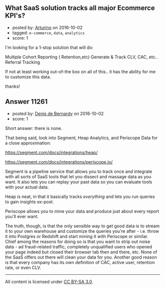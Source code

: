 ## What SaaS solution tracks all major Ecommerce KPI's?

- posted by: [Arturino](https://stackexchange.com/users/231983/arturino) on 2016-10-02
- tagged: `e-commerce`, `data`, `analytics`
- score: 1

I'm looking for a 1-stop solution that will do:

Multiple Cohort Reporting ( Retention,etc)
Generate & Track CLV, CAC, etc..
Referral Tracking

If not at least working out-of-the box on all of this.. it has the ability for me to customize this data.

thanks!





## Answer 11261

- posted by: [Denis de Bernardy](https://stackexchange.com/users/182468/denis-de-bernardy) on 2016-10-02
- score: 1

Short answer: there is none.

That being said, look into Segment, Heap Analytics, and Periscope Data for a close approximation:

https://segment.com/docs/integrations/heap/

https://segment.com/docs/integrations/periscope.io/

Segment is a pipeline service that allows you to track once and integrate with all sorts of SaaS tools that let you dissect and massage data as you want. It also lets you can replay your past data so you can evaluate tools with your actual data.

Heap is neat, in that it basically tracks _everything_ and lets you run queries to gain insights ex-post.

Periscope allows you to mine your data and produce just about every report you'll ever want.

The truth, though, is that the only sensible way to get good data is to stream it to your own warehouse and customize the queries you're after - i.e. throw it into Postgres or Redshift and start mining it with Periscope or similar. Chief among the reasons for doing so is that you want to strip out noise data - ad fraud-related traffic, completely unqualified users who opened your page indeed but closed their browser tab then and there, etc. None of the SaaS offers out there will clean your data for you. Another good reason is that every company has its own definition of CAC, active user, retention rate, or even CLV.



---

All content is licensed under [CC BY-SA 3.0](https://creativecommons.org/licenses/by-sa/3.0/).
